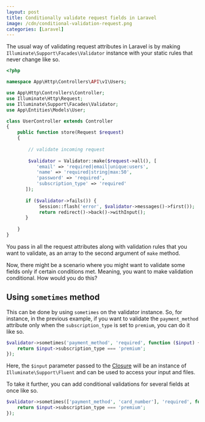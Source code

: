```yaml
---
layout: post
title: Conditionally validate request fields in Laravel
image: /cdn/conditional-validation-request.png
categories: [Laravel]
---
```


The usual way of validating request attributes in Laravel is by making `Illuminate\Support\Facades\Validator` instance with your static rules that never change like so.

```php
<?php

namespace App\Http\Controllers\API\v1\Users;

use App\Http\Controllers\Controller;
use Illuminate\Http\Request;
use Illuminate\Support\Facades\Validator;
use App\Entities\Models\User;

class UserController extends Controller
{
    public function store(Request $request)
    {
        
        // validate incoming request
        
        $validator = Validator::make($request->all(), [
           'email' => 'required|email|unique:users',
           'name' => 'required|string|max:50',
           'password' => 'required',
           'subscription_type' => 'required'
       ]);
        
       if ($validator->fails()) {
            Session::flash('error', $validator->messages()->first());
            return redirect()->back()->withInput();
       }
        
    }
}
```

You pass in all the request attributes along with validation rules that you want to validate, as an array to the second argument of `make` method.

Now, there might be a scenario where you might want to validate some fields only if certain conditions met. Meaning, you want to make validation conditional. How would you do this?

## Using `sometimes` method 

This can be done by using `sometimes` on the validator instance. So, for instance, in the previous example, if you want to validate the `payment_method` attribute only when the `subscription_type` is set to `premium`, you can do it like so.

```php
$validator->sometimes('payment_method', 'required', function ($input) {
    return $input->subscription_type === 'premium';
});
```

Here, the `$input` parameter passed to the [Closure](https://www.php.net/manual/en/class.closure.php) will be an instance of `Illuminate\Support\Fluent` and can be used to access your input and files.

To take it further, you can add conditional validations for several fields at once like so.

```php
$validator->sometimes(['payment_method', 'card_number'], 'required', function ($input) {
    return $input->subscription_type === 'premium';
});
```


